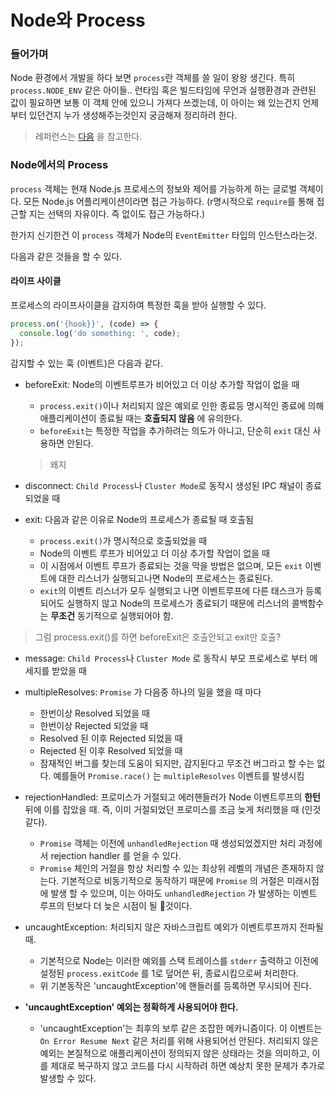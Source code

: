 # Node와 Process

### 들어가며
Node 환경에서 개발을 하다 보면  `process`란 객체를 쓸 일이 왕왕 생긴다. 특히 `process.NODE_ENV` 같은 아이들..
런타임 혹은 빌드타임에 무언과 실행환경과 관련된 값이 필요하면 보통 이 객체 안에 있으니 가져다 쓰겠는데, 이 아이는 왜 있는건지 언제부터 있던건지 누가 생성해주는것인지 궁금해져 정리하려 한다.

> 레퍼런스는 [다음](https://nodejs.org/api/process.html) 을 참고한다.

### Node에서의 Process
`process` 객체는 현재 Node.js 프로세스의 정보와 제어를 가능하게 하는 글로벌 객체이다. 모든 Node.js 어플리케이션이라면 접근 가능하다. (r명시적으로 `require`를 통해 접근할 지는 선택의 자유이다. 즉 없이도 접근 가능하다.)

한가지 신기한건 이 `process` 객체가 Node의 `EventEmitter` 타입의 인스턴스라는것.

다음과 같은 것들을 할 수 있다.

#### 라이프 사이클
프로세스의 라이프사이클을 감지하여 특정한 훅을 받아 실행할 수 있다.
```javascript
process.on('{hook}}', (code) => {
  console.log('do something: ', code);
});
```

감지할 수 있는 훅 (이벤트)은 다음과 같다.

- beforeExit: Node의 이벤트루프가 비어있고 더 이상 추가할 작업이 없을 때
  + `process.exit()`이나 처리되지 않은 예외로 인한 종료등 명시적인 종료에 의해 애플리케이션이 종료될 때는 **호출되지 않음** 에 유의한다.
  + `beforeExit`는 특정한 작업을 추가하려는 의도가 아니고, 단순히 `exit` 대신 사용하면 안된다.
  > 왜지

- disconnect: `Child Process`나 `Cluster Mode`로 동작시 생성된 IPC 채널이 종료되었을 때
- exit: 다음과 같은 이유로 Node의 프로세스가 종료될 때 호출됨
  + `process.exit()`가 명시적으로 호출되었을 때
  + Node의 이벤트 루프가 비어있고 더 이상 추가할 작업이 없을 때
  + 이 시점에서 이벤트 루프가 종료되는 것을 막을 방법은 없으며, 모든 `exit` 이벤트에 대한 리스너가 실행되고나면 Node의 프로세스는 종료된다.
  + `exit`의 이벤트 리스너가 모두 실행되고 나면 이벤트루프에 다른 태스크가 등록되어도 실행하지 않고 Node의 프로세스가 종료되기 때문에 리스너의 콜백함수는 **무조건** 동기적으로 실행되어야 함.
> 그럼 process.exit()를 하면 beforeExit은 호출안되고 exit만 호출?

- message: `Child Process`나 `Cluster Mode` 로 동작시 부모 프로세스로 부터 메세지를 받았을 때
- multipleResolves: `Promise` 가 다음중 하나의 일을 했을 때 마다
  + 한번이상 Resolved 되었을 때
  + 한번이상 Rejected 되었을 때
  + Resolved 된 이후 Rejected 되었을 때
  + Rejected 된 이후 Resolved 되었을 때
  + 잠재적인 버그를 찾는데 도움이 되지만, 감지된다고 무조건 버그라고 할 수는 없다. 예를들어 `Promise.race()` 는 `multipleResolves` 이벤트를 발생시킴

- rejectionHandled: 프로미스가 거절되고 에러핸들러가 Node 이벤트루프의 **한턴** 뒤에 이를 잡았을 때. 즉, 이미 거절되었던 프로미스를 조금 늦게 처리했을 때 (인것 같다).
  + `Promise` 객체는 이전에 `unhandledRejection` 때 생성되었겠지만 처리 과정에서 rejection handler 를 얻을 수 있다.
  + `Promise` 체인의 거절을 항상 처리할 수 있는 최상위 레벨의 개념은 존재하지 않는다. 기본적으로 비동기적으로 동작하기 때문에 `Promise` 의 거절은 미래시점에 발생 할 수 있으며, 이는 아마도 `unhandledRejection` 가 발생하는 이벤트 루프의 턴보다 더 늦은 시점이 될 것이다.

- uncaughtException: 처리되지 않은 자바스크립트 예외가 이벤트루프까지 전파될 때.
  + 기본적으로 Node는 이러한 예외를 스택 트레이스를 `stderr` 출력하고 이전에 설정된 `process.exitCode` 를 1로 덮어쓴 뒤, 종료시킴으로써 처리한다.
  + 위 기본동작은 'uncaughtException'에 핸들러를 등록하면 무시되어 진다.

- **'uncaughtException' 예외는 정확하게 사용되어야 한다.**
  + 'uncaughtException'는 최후의 보루 같은 조잡한 메카니즘이다. 이 이벤트는 `On Error Resume Next` 같은 처리를 위해 사용되어선 안된다. 처리되지 않은 예외는 본질적으로 애플리케이션이 정의되지 않은 상태라는 것을 의미하고, 이를 제대로 복구하지 않고 코드를 다시 시작하려 하면 예상치 못한 문제가 추가로 발생할 수 있다.

